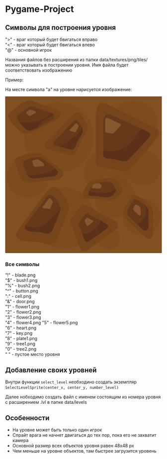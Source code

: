 # Pygame-Project

## Символы для построения уровня

">" - враг который будет бвигаться вправо  
"<" - враг который будет бвигаться влево  
"@" - основной игрок  

Названия файлов без расширения из папки data/textures/png/tiles/ можно указывать в построении уровня.
Имя файла будет соответствовать изображению

Пример:

На месте символа "a" на уровне нарисуется изображение:

![a.png](data/textures/png/tiles/a.png)

### Все символы

"!" - blade.png  
"$" - bush1.png  
"%" - bush2.png  
"^" - button.png  
":" - cell.png  
"&" - door.png  
"1" - flower1.png  
"2" - flower2.png  
"3" - flower3.png  
"4" - flower4.png
"5" - flower5.png  
"6" - heart.png  
"7" - key.png  
"8" - plate1.png  
"9" - tree1.png  
"0" - tree2.png  
" " - пустое место уровня

## Добавление своих уровней

Внутри функции `select_level` необходино создать экземпляр `SelectLevelSprite(center_x, center_y, number_level)`

Далее нобходимо создать файл с именем состоящим из номера уровня с расширением .lvl в папке data/levels

## Особенности

- На уровне может быть только один игрок
- Спрайт врага не начнет двигаться до тех пор, пока его не захватит камера
- Основной размер всех объектов уровня равен 48x48 px
- Чем меньше на уровне объектов, там быстрее загрузится уровень